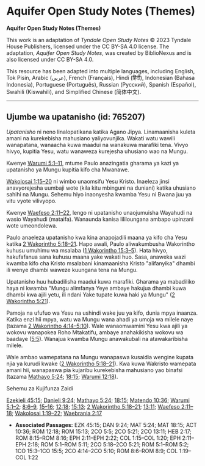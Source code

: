# Aquifer Open Study Notes (Themes)

**Aquifer Open Study Notes (Themes)**

This work is an adaptation of *Tyndale Open Study Notes* © 2023 Tyndale House Publishers, licensed under the CC BY\-SA 4\.0 license. The adaptation, *Aquifer Open Study Notes*, was created by BiblioNexus and is also licensed under CC BY\-SA 4\.0\.

This resource has been adapted into multiple languages, including English, Tok Pisin, Arabic (عربي), French (Français), Hindi (हिंदी), Indonesian (Bahasa Indonesia), Portuguese (Português), Russian (Русский), Spanish (Español), Swahili (Kiswahili), and Simplified Chinese (简体中文).



--------------------------------

## Ujumbe wa upatanisho (id: 765207)

*Upatanisho* ni neno linalopatikana katika Agano Jipya. Linamaanisha kuleta amani na kurekebisha mahusiano yaliyovunjika. Wakati watu wawili wanapatana, wanaacha kuwa maadui na wanakuwa marafiki tena. Vivyo hivyo, kupitia Yesu, watu wanaweza kurejesha uhusiano wao na Mungu.

Kwenye [Warumi 5:1–11](https://ref.ly/Rom5:1-Rom5:11), mtume Paulo anazingatia gharama ya kazi ya upatanisho ya Mungu kupitia kifo cha Mwanawe.

[Wakolosai 1:15–20](https://ref.ly/Col1:15-Col1:20) ni wimbo unaomsifu Yesu Kristo. Inaeleza jinsi anavyorejesha uumbaji wote (kila kitu mbinguni na duniani) katika uhusiano sahihi na Mungu. Sehemu hiyo inaonyesha kwamba Yesu ni Bwana juu ya vitu vyote vilivyopo.

Kwenye [Waefeso 2:11–22](https://ref.ly/Eph2:11-Eph2:22), lengo ni upatanisho unaojumuisha Wayahudi na wasio Wayahudi (mataifa). Wanaunda kanisa lililoungana ambapo upinzani wote umeondolewa.

Paulo anaeleza upatanisho kwa kina anapojadili maana ya kifo cha Yesu katika [2 Wakorintho 5:18–21](https://ref.ly/2Cor5:18-2Cor5:21). Hapo awali, Paulo aliwakumbusha Wakorintho kuhusu umuhimu wa msalaba ([1 Wakorintho 15:3–5](https://ref.ly/1Cor15:3-1Cor15:5)). Hata hivyo, hakufafanua sana kuhusu maana yake wakati huo. Sasa, anaweka wazi kwamba kifo cha Kristo msalabani kinamaanisha Kristo "alifanyika" dhambi ili wenye dhambi waweze kuungana tena na Mungu.

Upatanisho huu hubadilisha maadui kuwa marafiki. Gharama ya mabadiliko haya ni kwamba "Mungu alimfanya Yeye ambaye hakujua dhambi kuwa dhambi kwa ajili yetu, ili ndani Yake tupate kuwa haki ya Mungu" ([2 Wakorintho 5:21](https://ref.ly/2Cor5:21)).

Pamoja na ufufuo wa Yesu na ushindi wake juu ya kifo, dunia mpya inaanza. Katika enzi hii mpya, watu wa Mungu wana ahadi ya umoja wa milele naye (tazama [2 Wakorintho 4:14–5:10](https://ref.ly/2Cor4:14-2Cor5:10)). Wale wanaomwamini Yesu kwa ajili ya wokovu wanapokea Roho Mtakatifu, ambaye anahakikisha wokovu wa baadaye ([5:5](https://ref.ly/2Cor5:5)). Wanajua kwamba Mungu anawakubali na atawakaribisha milele.

Wale ambao wamepatana na Mungu wanapaswa kusaidia wengine kupata njia ya kurudi kwake ([2 Wakorintho 5:18–21](https://ref.ly/2Cor5:18-2Cor5:21)). Kwa kuwa Wakristo wamepata amani hii, wanapaswa pia kujaribu kurekebisha mahusiano yao binafsi (tazama [Mathayo 5:24](https://ref.ly/Matt5:24); [18:15](https://ref.ly/Matt18:15); [Warumi 12:18](https://ref.ly/Rom12:18)).

Sehemu za Kujifunza Zaidi

[Ezekieli 45:15](https://ref.ly/Ezek45:15); [Danieli 9:24](https://ref.ly/Dan9:24); [Mathayo 5:24](https://ref.ly/Matt5:24); [18:15](https://ref.ly/Matt18:15); [Matendo 10:36](https://ref.ly/Acts10:36); [Warumi 5:1–2](https://ref.ly/Rom5:1-Rom5:2); [8:6–9](https://ref.ly/Rom8:6-Rom8:9), [15–16](https://ref.ly/Rom8:15-Rom8:16); [12:18](https://ref.ly/Rom12:18); [15:13](https://ref.ly/Rom15:13); [2 Wakorintho 5:18–21](https://ref.ly/2Cor5:18-2Cor5:21); [13:11](https://ref.ly/2Cor13:11); [Waefeso 2:11–18](https://ref.ly/Eph2:11-Eph2:18); [Wakolosai 1:19–22](https://ref.ly/Col1:19-Col1:22); [Waebrania 2:17](https://ref.ly/Heb2:17)

* **Associated Passages:** EZK 45:15; DAN 9:24; MAT 5:24; MAT 18:15; ACT 10:36; ROM 12:18; ROM 15:13; 2CO 5:5; 2CO 5:21; 2CO 13:11; HEB 2:17; ROM 8:15–ROM 8:16; EPH 2:11–EPH 2:22; COL 1:15–COL 1:20; EPH 2:11–EPH 2:18; ROM 5:1–ROM 5:11; 2CO 5:18–2CO 5:21; ROM 5:1–ROM 5:2; 1CO 15:3–1CO 15:5; 2CO 4:14–2CO 5:10; ROM 8:6–ROM 8:9; COL 1:19–COL 1:22

